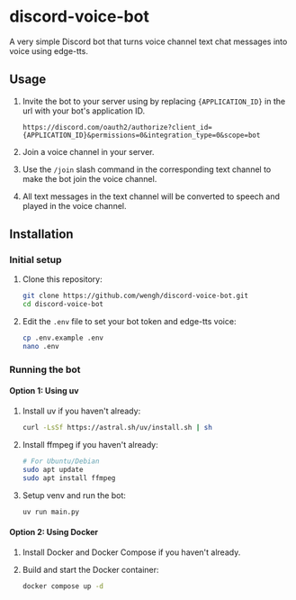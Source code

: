 # discord-voice-bot

A very simple Discord bot that turns voice channel text chat messages into voice using edge-tts.

## Usage

1. Invite the bot to your server using by replacing `{APPLICATION_ID}` in the url with your bot's application ID.
   ```
   https://discord.com/oauth2/authorize?client_id={APPLICATION_ID}&permissions=0&integration_type=0&scope=bot
   ```

2. Join a voice channel in your server.

3. Use the `/join` slash command in the corresponding text channel to make the bot join the voice channel.

4. All text messages in the text channel will be converted to speech and played in the voice channel.

## Installation

### Initial setup

1. Clone this repository:
   ```bash
   git clone https://github.com/wengh/discord-voice-bot.git
   cd discord-voice-bot
   ```

2. Edit the `.env` file to set your bot token and edge-tts voice:
   ```bash
   cp .env.example .env
   nano .env
   ```

### Running the bot

#### Option 1: Using uv

1. Install uv if you haven't already:
   ```bash
   curl -LsSf https://astral.sh/uv/install.sh | sh
   ```

2. Install ffmpeg if you haven't already:
   ```bash
   # For Ubuntu/Debian
   sudo apt update
   sudo apt install ffmpeg
   ```

3. Setup venv and run the bot:
   ```bash
   uv run main.py
   ```

#### Option 2: Using Docker

1. Install Docker and Docker Compose if you haven't already.

2. Build and start the Docker container:
   ```bash
   docker compose up -d
   ```
